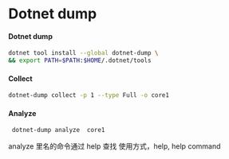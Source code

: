 # Dotnet dump



#### Dotnet dump

```bash
dotnet tool install --global dotnet-dump \
&& export PATH=$PATH:$HOME/.dotnet/tools
```

#### Collect

```bash
dotnet-dump collect -p 1 --type Full -o core1
```



#### Analyze

```bash
 dotnet-dump analyze  core1
```

analyze 里名的命令通过 help 查找 使用方式，help, help command
